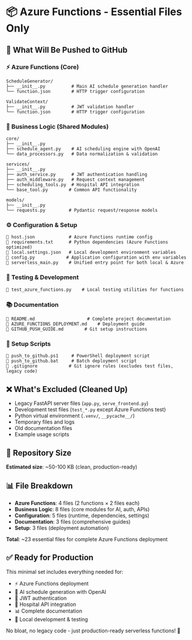 # 📦 Azure Functions - Essential Files Only

## 🎯 What Will Be Pushed to GitHub

### ⚡ Azure Functions (Core)
```
ScheduleGenerator/
├── __init__.py          # Main AI schedule generation handler
└── function.json        # HTTP trigger configuration

ValidateContext/
├── __init__.py          # JWT validation handler  
└── function.json        # HTTP trigger configuration
```

### 🧠 Business Logic (Shared Modules)
```
core/
├── __init__.py
├── schedule_agent.py    # AI scheduling engine with OpenAI
└── data_processors.py   # Data normalization & validation

services/
├── __init__.py
├── auth_service.py      # JWT authentication handling
├── auth_middleware.py   # Request context management
├── scheduling_tools.py  # Hospital API integration
└── base_tool.py        # Common API functionality

models/
├── __init__.py
└── requests.py         # Pydantic request/response models
```

### ⚙️ Configuration & Setup
```
📄 host.json             # Azure Functions runtime config
📄 requirements.txt      # Python dependencies (Azure Functions optimized)
📄 local.settings.json   # Local development environment variables
📄 config.py            # Application configuration with env variables
📄 serverless_main.py    # Unified entry point for both local & Azure
```

### 🧪 Testing & Development  
```
📄 test_azure_functions.py    # Local testing utilities for functions
```

### 📚 Documentation
```
📄 README.md                    # Complete project documentation
📄 AZURE_FUNCTIONS_DEPLOYMENT.md    # Deployment guide
📄 GITHUB_PUSH_GUIDE.md        # Git setup instructions  
```

### 🔧 Setup Scripts
```
📄 push_to_github.ps1     # PowerShell deployment script
📄 push_to_github.bat     # Batch deployment script
📄 .gitignore            # Git ignore rules (excludes test files, legacy code)
```

## ❌ What's Excluded (Cleaned Up)
- Legacy FastAPI server files (`app.py`, `serve_frontend.py`)
- Development test files (`test_*.py` except Azure Functions test)
- Python virtual environment (`.venv/`, `__pycache__/`)
- Temporary files and logs
- Old documentation files
- Example usage scripts

## 🚀 Repository Size
**Estimated size**: ~50-100 KB (clean, production-ready)

## 📊 File Breakdown
- **Azure Functions**: 4 files (2 functions × 2 files each)
- **Business Logic**: 8 files (core modules for AI, auth, APIs)
- **Configuration**: 5 files (runtime, dependencies, settings)
- **Documentation**: 3 files (comprehensive guides)
- **Setup**: 3 files (deployment automation)

**Total**: ~23 essential files for complete Azure Functions deployment

## ✅ Ready for Production
This minimal set includes everything needed for:
- ⚡ Azure Functions deployment
- 🤖 AI schedule generation with OpenAI
- 🔐 JWT authentication
- 🏥 Hospital API integration
- 📊 Complete documentation
- 🔄 Local development & testing

No bloat, no legacy code - just production-ready serverless functions! 🎉